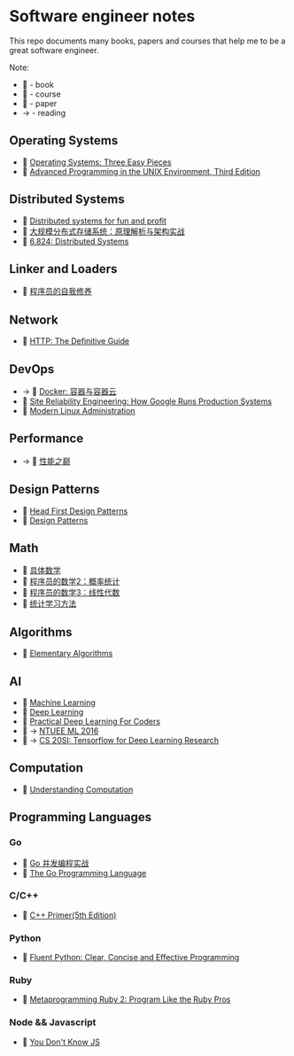 # Software engineer notes

This repo documents many books, papers and courses that help me to be a great software engineer.

Note:

* :book: - book
* :school: - course
* :pencil: - paper
* -> - reading

## Operating Systems

* :book: [Operating Systems: Three Easy Pieces](http://pages.cs.wisc.edu/~remzi/OSTEP)
* :book: [Advanced Programming in the UNIX Environment, Third Edition](http://www.apuebook.com/apue3e.html)

## Distributed Systems

* :book: [Distributed systems for fun and profit](http://book.mixu.net/distsys/single-page.html)
* :book: [大规模分布式存储系统：原理解析与架构实战](https://book.douban.com/subject/25723658)
* :school: [6.824: Distributed Systems](https://pdos.csail.mit.edu/6.824)

## Linker and Loaders

* :book: [程序员的自我修养](https://book.douban.com/subject/3652388)

## Network

* :book: [HTTP: The Definitive Guide](http://shop.oreilly.com/product/9781565925090.do)

## DevOps

* -> :book: [Docker: 容器与容器云](https://book.douban.com/subject/26894736)
* :book: [Site Reliability Engineering: How Google Runs Production Systems](http://shop.oreilly.com/product/0636920041528.do)
* :book: [Modern Linux Administration](http://shop.oreilly.com/product/0636920044079.do)

## Performance

* -> :book: [性能之巅](https://book.douban.com/subject/26586598)

## Design Patterns

* :book: [Head First Design Patterns](http://shop.oreilly.com/product/9780596007126.do)
* :book: [Design Patterns](https://sourcemaking.com/design_patterns)

## Math

* :book: [具体数学](https://book.douban.com/subject/21323941)
* :book: [程序员的数学2：概率统计](https://book.douban.com/subject/26593822)
* :book: [程序员的数学3：线性代数](https://book.douban.com/subject/26740548)
* :book: [统计学习方法](https://book.douban.com/subject/10590856)

## Algorithms

* :book: [Elementary Algorithms](https://github.com/liuxinyu95/AlgoXY)

## AI

* :school: [Machine Learning](https://www.coursera.org/learn/machine-learning)
* :book: [Deep Learning](http://www.deeplearningbook.org)
* :book: [Practical Deep Learning For Coders](http://course.fast.ai)
* :school: -> [NTUEE ML 2016](https://www.youtube.com/playlist?list=PLJV_el3uVTsPy9oCRY30oBPNLCo89yu49)
* :school: -> [CS 20SI: Tensorflow for Deep Learning Research](http://web.stanford.edu/class/cs20si/index.html)

## Computation

* :book: [Understanding Computation](http://computationbook.com)

## Programming Languages

### Go

* :book: [Go 并发编程实战](https://book.douban.com/subject/26244729)
* :book: [The Go Programming Language](http://www.gopl.io)

### C/C++

* :book: [C++ Primer(5th Edition)](https://www.amazon.com/Primer-5th-Stanley-B-Lippman/dp/0321714113)

### Python

* :book: [Fluent Python: Clear, Concise and Effective Programming](http://shop.oreilly.com/product/0636920032519.do)

### Ruby

* :book: [Metaprogramming Ruby 2: Program Like the Ruby Pros](https://pragprog.com/book/ppmetr2/metaprogramming-ruby-2)

### Node && Javascript

* :book: [You Don't Know JS](https://github.com/getify/You-Dont-Know-JS)


